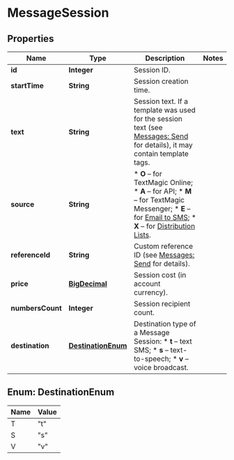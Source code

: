 
# MessageSession

## Properties
Name | Type | Description | Notes
------------ | ------------- | ------------- | -------------
**id** | **Integer** | Session ID. | 
**startTime** | **String** | Session creation time. | 
**text** | **String** | Session text. If a template was used for the session text (see [Messages: Send](http://docs.textmagictesting.com/#tag/Outbound-Messages) for details), it may contain template tags.  | 
**source** | **String** | *   **O** – for TextMagic Online; *   **A** – for API; *   **M** – for TextMagic Messenger; *   **E** – for [Email to SMS](http://docs.textmagictesting.com/#tag/Send-Email-to-SMS); *   **X** – for [Distribution Lists](http://docs.textmagictesting.com/#tag/Distribution-Lists).  | 
**referenceId** | **String** | Custom reference ID (see [Messages: Send](http://docs.textmagictesting.com/#tag/Send-Email-to-SMS) for details).  | 
**price** | [**BigDecimal**](BigDecimal.md) | Session cost (in account currency). | 
**numbersCount** | **Integer** | Session recipient count. | 
**destination** | [**DestinationEnum**](#DestinationEnum) | Destination type of a Message Session: * **t** – text SMS; * **s** – text-to-speech; * **v** – voice broadcast.  | 


<a name="DestinationEnum"></a>
## Enum: DestinationEnum
Name | Value
---- | -----
T | &quot;t&quot;
S | &quot;s&quot;
V | &quot;v&quot;



